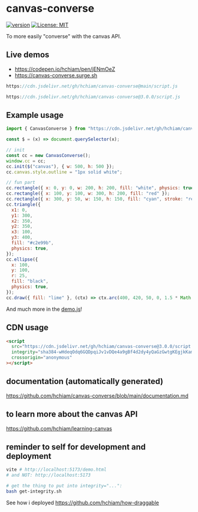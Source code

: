 # canvas-converse

[![version](https://img.shields.io/npm/v/canvas-converse.svg?style=flat-square&color=423a73)](https://www.npmjs.com/package/canvas-converse) [![License: MIT](https://img.shields.io/badge/License-MIT-f5d20d.svg?style=flat-square)](https://github.com/hchiam/canvas-converse/blob/main/LICENSE)

To more easily "converse" with the canvas API.

## Live demos

- <https://codepen.io/hchiam/pen/jENmOeZ>
- <https://canvas-converse.surge.sh>

```js
https://cdn.jsdelivr.net/gh/hchiam/canvas-converse@main/script.js
```

```js
https://cdn.jsdelivr.net/gh/hchiam/canvas-converse@3.0.0/script.js
```

## Example usage

```js
import { CanvasConverse } from "https://cdn.jsdelivr.net/gh/hchiam/canvas-converse@3.0.0/script.js";

const $ = (x) => document.querySelector(x);

// init
const cc = new CanvasConverse();
window.cc = cc;
cc.init($("canvas"), { w: 500, h: 500 });
cc.canvas.style.outline = "1px solid white";

// fun part
cc.rectangle({ x: 0, y: 0, w: 200, h: 200, fill: "white", physics: true });
cc.rectangle({ x: 100, y: 100, w: 300, h: 200, fill: "red" });
cc.rectangle({ x: 300, y: 50, w: 150, h: 150, fill: "cyan", stroke: "red" });
cc.triangle({
  x1: 0,
  y1: 300,
  x2: 350,
  y2: 350,
  x3: 100,
  y3: 400,
  fill: "#c2e99b",
  physics: true,
});
cc.ellipse({
  x: 100,
  y: 100,
  r: 25,
  fill: "black",
  physics: true,
});
cc.draw({ fill: "lime" }, (ctx) => ctx.arc(400, 420, 50, 0, 1.5 * Math.PI));
```

And much more in the [demo.js](https://github.com/hchiam/canvas-converse/blob/main/demo.js)!

## CDN usage

```html
<script
  src="https://cdn.jsdelivr.net/gh/hchiam/canvas-converse@3.0.0/script.js"
  integrity="sha384-wHdeqOdq6GQDpqiJv1vDQe4a9gBf4d2dy4yQaGzGwtgKEgjkKam9xhUcuvmvrUS7"
  crossorigin="anonymous"
></script>
```

## documentation (automatically generated)

<https://github.com/hchiam/canvas-converse/blob/main/documentation.md>

## to learn more about the canvas API

<https://github.com/hchiam/learning-canvas>

## reminder to self for development and deployment

```bash
vite # http://localhost:5173/demo.html
# and NOT: http://localhost:5173
```

```bash
# get the thing to put into integrity="...":
bash get-integrity.sh
```

See how i deployed <https://github.com/hchiam/how-draggable>
